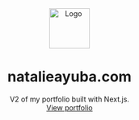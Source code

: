 <div align="center">
  <a href="https://github.com/github_username/repo_name">
    <img src="./app/icon.ico" alt="Logo" width="80" height="80">
  </a>
  <h1>natalieayuba.com</h1>
  <p>
    V2 of my portfolio built with Next.js.
    <br />
    <a href="https://natalieayuba.com">View portfolio</a>
  </p>
</div>
